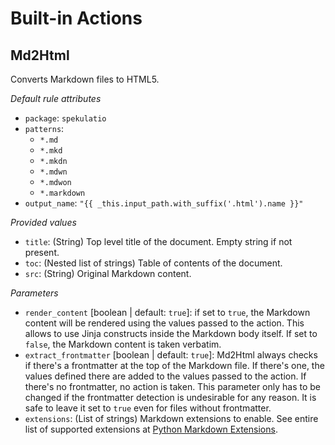 
# Built-in Actions

## Md2Html

Converts Markdown files to HTML5.

_Default rule attributes_

* `package`: `spekulatio`
* `patterns`:
    * `*.md`
    * `*.mkd`
    * `*.mkdn`
    * `*.mdwn`
    * `*.mdwon`
    * `*.markdown`
* `output_name`: `"{{ _this.input_path.with_suffix('.html').name }}"`

_Provided values_

* `title`: (String) Top level title of the document. Empty string if not present.
* `toc`: (Nested list of strings) Table of contents of the document.
* `src`: (String) Original Markdown content.

_Parameters_

* `render_content` [boolean | default: `true`]: if set to `true`, the
  Markdown content will be rendered using the values passed to the action. This
  allows to use Jinja constructs inside the Markdown body itself. If set to
  `false`, the Markdown content is taken verbatim.
* `extract_frontmatter` [boolean | default: `true`]: Md2Html always checks if
  there's a frontmatter at the top of the Markdown file. If there's one, the
  values defined there are added to the values passed to the action. If there's
  no frontmatter, no action is taken. This parameter only has to be changed if
  the frontmatter detection is undesirable for any reason. It is safe to leave
  it set to `true` even for files without frontmatter.
* `extensions`: (List of strings) Markdown extensions to enable. See entire list
  of supported extensions at [Python Markdown
  Extensions](https://python-markdown.github.io/extensions/).

